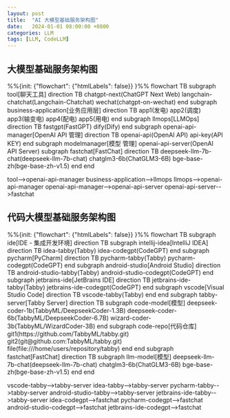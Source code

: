 ```yaml
---
layout: post
title:  "AI 大模型基础服务架构图"
date:   2024-01-01 08:00:00 +0800
categories: LLM
tags: [LLM, CodeLLM]
---
```


## 大模型基础服务架构图

<div class="mermaid">
%%{init: {"flowchart": {"htmlLabels": false}} }%%
flowchart TB
  subgraph tool[聊天工具]
    direction TB
    chatgpt-next(ChatGPT Next Web)
    langchain-chatchat(Langchain-Chatchat)
    wechat(chatgpt-on-wechat)
  end
  subgraph business-application[业务应用层]
    direction TB
    app1(发电)
    app2(调度)
    app3(输变电)
    app4(配电)
    app5(用电)
  end
  subgraph llmops[LLMOps]
    direction TB
    fastgpt(FastGPT)
    dify(Dify)
  end
  subgraph openai-api-manager[OpenAI API 管理]
    direction TB
    openai-api(OpenAI API)
    api-key(API KEY)
  end
  subgraph modelmanager[模型  管理]
    openai-api-server(OpenAI API Server)
    subgraph fastchat[FastChat]
      direction TB
      deepseek-llm-7b-chat(deepseek-llm-7b-chat)
      chatglm3-6b(ChatGLM3-6B)
      bge-base-zh(bge-base-zh-v1.5)
    end
  end

  tool-->openai-api-manager
  business-application-->llmops
  llmops-->openai-api-manager
  openai-api-manager-->openai-api-server
  openai-api-server-->fastchat
</div>

## 代码大模型基础服务架构图

<div class="mermaid">
%%{init: {"flowchart": {"htmlLabels": false}} }%%
flowchart TB
  subgraph ide[IDE - 集成开发环境]
    direction TB
    subgraph intellij-idea[IntelliJ IDEA]
      direction TB
      idea-tabby(Tabby)
      idea-codegpt(CodeGPT)
    end
    subgraph pycharm[PyCharm]
      direction TB
      pycharm-tabby(Tabby)
      pycharm-codegpt(CodeGPT)
    end
    subgraph android-studio[Android Studio]
      direction TB
      android-studio-tabby(Tabby)
      android-studio-codegpt(CodeGPT)
    end
    subgraph jetbrains-ide[JetBrains IDE]
      direction TB
      jetbrains-ide-tabby(Tabby)
      jetbrains-ide-codegpt(CodeGPT)
    end
    subgraph vscode[Visual Studio Code]
      direction TB
      vscode-tabby(Tabby)
    end
  end
  subgraph tabby-server[Tabby Server]
    direction TB
    subgraph code-model[模型]
      deepseek-coder-1b(TabbyML/DeepseekCoder-1.3B)
      deepseek-coder-6b(TabbyML/DeepseekCoder-6.7B)
      wizard-coder-3b(TabbyML/WizardCoder-3B)
    end
    subgraph code-repo[代码仓库]
      git1(https://github.com/TabbyML/tabby.git)
      git2(git@github.com:TabbyML/tabby.git)
      file(file:///home/users/repository/tabby)
    end
  end
  subgraph fastchat[FastChat]
    direction TB
    subgraph llm-model[模型]
      deepseek-llm-7b-chat(deepseek-llm-7b-chat)
      chatglm3-6b(ChatGLM3-6B)
      bge-base-zh(bge-base-zh-v1.5)
    end
  end

  vscode-tabby-->tabby-server
  idea-tabby-->tabby-server
  pycharm-tabby-->tabby-server
  android-studio-tabby-->tabby-server
  jetbrains-ide-tabby-->tabby-server
  idea-codegpt-->fastchat
  pycharm-codegpt-->fastchat
  android-studio-codegpt-->fastchat
  jetbrains-ide-codegpt-->fastchat
</div>
